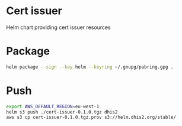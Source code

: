 # Cert issuer
Helm chart providing cert issuer resources

# Package
```bash
helm package --sign --key helm --keyring ~/.gnupg/pubring.gpg .
```

# Push
```bash
export AWS_DEFAULT_REGION=eu-west-1
helm s3 push ./cert-issuer-0.1.0.tgz dhis2
aws s3 cp cert-issuer-0.1.0.tgz.prov s3://helm.dhis2.org/stable/
```
